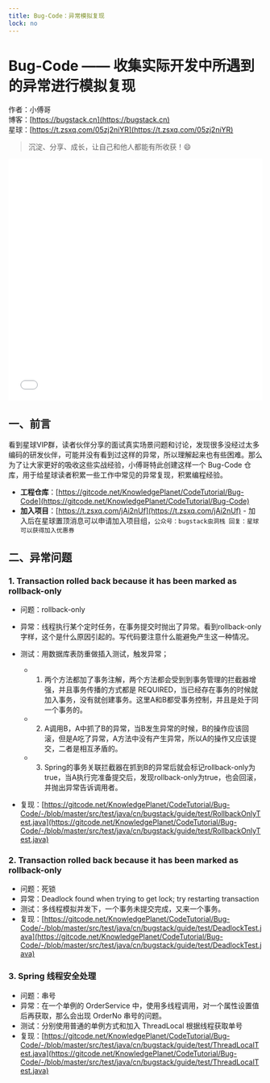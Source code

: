 ```yaml
---
title: Bug-Code：异常模拟复现
lock: no
---
```


# Bug-Code —— 收集实际开发中所遇到的异常进行模拟复现

作者：小傅哥
<br/>博客：[https://bugstack.cn](https://bugstack.cn)
<br/>星球：[https://t.zsxq.com/05zj2niYR](https://t.zsxq.com/05zj2niYR)

> 沉淀、分享、成长，让自己和他人都能有所收获！😄

<iframe id="B-Video" src="//player.bilibili.com/player.html?aid=816712453&bvid=BV1RG4y1n7Ep&cid=863241955&page=1" scrolling="no" border="0" frameborder="no" framespacing="0" allowfullscreen="true" width="100%" height="480"> </iframe>

## 一、前言

看到星球VIP群，读者伙伴分享的面试真实场景问题和讨论，发现很多没经过太多编码的研发伙伴，可能并没有看到过这样的异常，所以理解起来也有些困难。那么为了让大家更好的吸收这些实战经验，小傅哥特此创建这样一个 Bug-Code 仓库，用于给星球读者积累一些工作中常见的异常复现，积累编程经验。

- **工程仓库**：[https://gitcode.net/KnowledgePlanet/CodeTutorial/Bug-Code](https://gitcode.net/KnowledgePlanet/CodeTutorial/Bug-Code)
- **加入项目**：[https://t.zsxq.com/jAi2nUf](https://t.zsxq.com/jAi2nUf) - 加入后在星球置顶消息可以申请加入项目组，`公众号：bugstack虫洞栈 回复：星球 可以获得加入优惠券`

## 二、异常问题

### 1. Transaction rolled back because it has been marked as rollback-only

- 问题：rollback-only
- 异常：线程执行某个定时任务，在事务提交时抛出了异常。看到rollback-only字样，这个是什么原因引起的。写代码要注意什么能避免产生这一种情况。
- 测试：用数据库表防重做插入测试，触发异常；
    - 1. 两个方法都加了事务注解，两个方法都会受到到事务管理的拦截器增强，并且事务传播的方式都是 REQUIRED，当已经存在事务的时候就加入事务，没有就创建事务。这里A和B都受事务控制，并且是处于同一个事务的。
    - 2. A调用B，A中抓了B的异常，当B发生异常的时候，B的操作应该回滚，但是A吃了异常，A方法中没有产生异常，所以A的操作又应该提交，二者是相互矛盾的。
    - 3. Spring的事务关联拦截器在抓到B的异常后就会标记rollback-only为true，当A执行完准备提交后，发现rollback-only为true，也会回滚，并抛出异常告诉调用者。

- 复现：[https://gitcode.net/KnowledgePlanet/CodeTutorial/Bug-Code/-/blob/master/src/test/java/cn/bugstack/guide/test/RollbackOnlyTest.java](https://gitcode.net/KnowledgePlanet/CodeTutorial/Bug-Code/-/blob/master/src/test/java/cn/bugstack/guide/test/RollbackOnlyTest.java)

### 2. Transaction rolled back because it has been marked as rollback-only

- 问题：死锁
- 异常：Deadlock found when trying to get lock; try restarting transaction
- 测试：多线程模拟并发下，一个事务未提交完成，又来一个事务。
- 复现：[https://gitcode.net/KnowledgePlanet/CodeTutorial/Bug-Code/-/blob/master/src/test/java/cn/bugstack/guide/test/DeadlockTest.java](https://gitcode.net/KnowledgePlanet/CodeTutorial/Bug-Code/-/blob/master/src/test/java/cn/bugstack/guide/test/DeadlockTest.java)

### 3. Spring 线程安全处理

- 问题：串号
- 异常：在一个单例的 OrderService 中，使用多线程调用，对一个属性设置值后再获取，那么会出现 OrderNo 串号的问题。
- 测试：分别使用普通的单例方式和加入 ThreadLocal 根据线程获取单号
- 复现：[https://gitcode.net/KnowledgePlanet/CodeTutorial/Bug-Code/-/blob/master/src/test/java/cn/bugstack/guide/test/ThreadLocalTest.java](https://gitcode.net/KnowledgePlanet/CodeTutorial/Bug-Code/-/blob/master/src/test/java/cn/bugstack/guide/test/ThreadLocalTest.java)